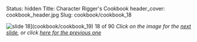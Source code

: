 Status: hidden
Title: Character Rigger's Cookbook
header_cover: cookbook_header.jpg
Slug: cookbook/cookbook_18

![slide 18](https://dl.dropboxusercontent.com/u/2977490/presentations/cookbook/img18.jpg)](cookbook/cookbook_19)
18 of 90
_Click on the image for the [next slide](cookbook/cookbook_19), or click [here for the previous one](cookbook/cookbook_17)_
